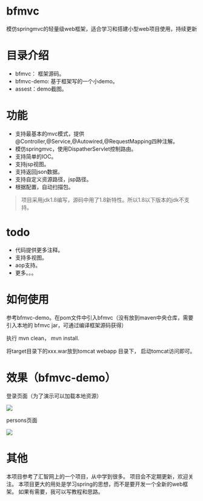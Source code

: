 # bfmvc
模仿springmvc的轻量级web框架，适合学习和搭建小型web项目使用，持续更新

# 目录介绍

- bfmvc： 框架源码。
- bfmvc-demo: 基于框架写的一个小demo。
- assest：demo截图。

# 功能

- 支持最基本的mvc模式，提供@Controller,@Service,@Autowired,@RequestMapping四种注解。
- 模仿springmvc，使用DispatherServlet控制路由。
- 支持简单的IOC。
- 支持jsp视图。
- 支持返回json数据。
- 支持自定义资源路径，jsp路径。
- 根据配置，自动扫描包。

> 项目采用jdk1.8编写，源码中用了1.8新特性。所以1.8以下版本的jdk不支持。

# todo

- 代码提供更多注释。
- 支持多视图。
- aop支持。
- 更多。。。

# 如何使用

参考bfmvc-demo。在pom文件中引入bfmvc（没有放到maven中央仓库，需要引入本地的 bfmvc jar，可通过编译框架源码获得）

执行 mvn clean， mvn install.

将target目录下的xxx.war放到tomcat webapp 目录下， 启动tomcat访问即可。

# 效果（bfmvc-demo）

登录页面（为了演示可以加载本地资源）

![](assest/login.png)

persons页面

![](assest/persons.png)

# 其他
本项目参考了汇智网上的一个项目，从中学到很多。
项目会不定期更新，欢迎关注。
本项目更大的用处是学习spring的思想，而不是要开发一个全新的web框架。
如果有需要，我可以写教程和思路。

